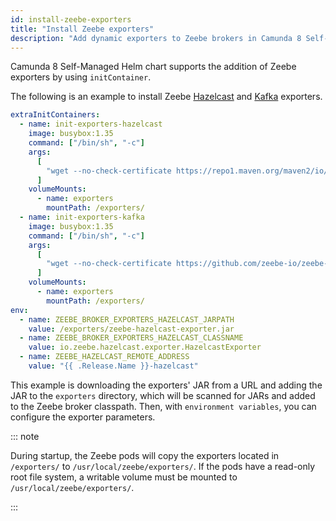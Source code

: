 ```yaml
---
id: install-zeebe-exporters
title: "Install Zeebe exporters"
description: "Add dynamic exporters to Zeebe brokers in Camunda 8 Self-Managed deployment."
---
```


Camunda 8 Self-Managed Helm chart supports the addition of Zeebe exporters by using `initContainer`.

The following is an example to install Zeebe [Hazelcast](https://github.com/camunda-community-hub/zeebe-hazelcast-exporter) and [Kafka](https://github.com/camunda-community-hub/zeebe-kafka-exporter) exporters.

```yaml
extraInitContainers:
  - name: init-exporters-hazelcast
    image: busybox:1.35
    command: ["/bin/sh", "-c"]
    args:
      [
        "wget --no-check-certificate https://repo1.maven.org/maven2/io/zeebe/hazelcast/zeebe-hazelcast-exporter/0.8.0-alpha1/zeebe-hazelcast-exporter-0.8.0-alpha1-jar-with-dependencies.jar -O /exporters/zeebe-hazelcast-exporter.jar; ls -al /exporters",
      ]
    volumeMounts:
      - name: exporters
        mountPath: /exporters/
  - name: init-exporters-kafka
    image: busybox:1.35
    command: ["/bin/sh", "-c"]
    args:
      [
        "wget --no-check-certificate https://github.com/zeebe-io/zeebe-kafka-exporter/releases/download/1.1.0/zeebe-kafka-exporter-1.1.0-uber.jar -O /exporters/zeebe-kafka-exporter.jar; ls -al /exporters",
      ]
    volumeMounts:
      - name: exporters
        mountPath: /exporters/
env:
  - name: ZEEBE_BROKER_EXPORTERS_HAZELCAST_JARPATH
    value: /exporters/zeebe-hazelcast-exporter.jar
  - name: ZEEBE_BROKER_EXPORTERS_HAZELCAST_CLASSNAME
    value: io.zeebe.hazelcast.exporter.HazelcastExporter
  - name: ZEEBE_HAZELCAST_REMOTE_ADDRESS
    value: "{{ .Release.Name }}-hazelcast"
```

This example is downloading the exporters' JAR from a URL and adding the JAR to the `exporters` directory,
which will be scanned for JARs and added to the Zeebe broker classpath. Then, with `environment variables`,
you can configure the exporter parameters.

::: note

During startup, the Zeebe pods will copy the exporters located in `/exporters/` to `/usr/local/zeebe/exporters/`. If the pods have a read-only root file system, a writable volume must be mounted to `/usr/local/zeebe/exporters/`.

:::
